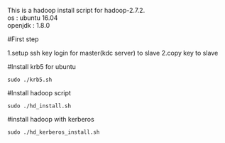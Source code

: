 This is a hadoop install script for hadoop-2.7.2.<br>
os 	: ubuntu 16.04<br>
openjdk	: 1.8.0<br>

#First step

1.setup ssh key login for master(kdc server) to slave
2.copy key to slave

#Install krb5 for ubuntu 

``sudo ./krb5.sh``

#Install hadoop script

``sudo ./hd_install.sh``

#install hadoop with kerberos

``sudo ./hd_kerberos_install.sh``
